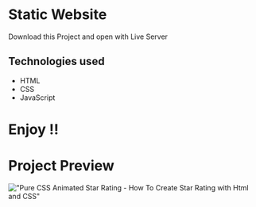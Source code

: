 # Static Website
Download this Project and open with Live Server

## Technologies used

* HTML
* CSS
* JavaScript

# Enjoy !!



# Project Preview

!["Pure CSS Animated Star Rating - How To Create Star Rating with Html and CSS"](https://user-images.githubusercontent.com/67447840/147625678-2ab0cb72-6c1a-4eef-8dcc-518a473af737.gif "Pure CSS Animated Star Rating - How To Create Star Rating with Html and CSS")
